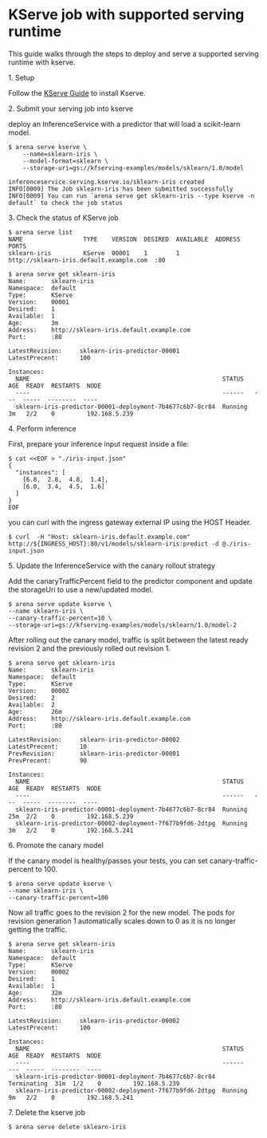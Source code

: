 # KServe job with supported serving runtime

This guide walks through the steps to deploy and serve a supported serving runtime with kserve.

1\. Setup

Follow the [KServe Guide](https://kserve.github.io/website/master/admin/serverless/serverless/) to install Kserve.

2\. Submit your serving job into kserve

deploy an InferenceService with a predictor that will load a scikit-learn model.

    $ arena serve kserve \
        --name=sklearn-iris \
        --model-format=sklearn \
        --storage-uri=gs://kfserving-examples/models/sklearn/1.0/model

    inferenceservice.serving.kserve.io/sklearn-iris created
    INFO[0009] The Job sklearn-iris has been submitted successfully
    INFO[0009] You can run `arena serve get sklearn-iris --type kserve -n default` to check the job status

3\. Check the status of KServe job

    $ arena serve list
    NAME                 TYPE    VERSION  DESIRED  AVAILABLE  ADDRESS                                  PORTS
    sklearn-iris         KServe  00001    1        1          http://sklearn-iris.default.example.com  :80

    $ arena serve get sklearn-iris
    Name:       sklearn-iris
    Namespace:  default
    Type:       KServe
    Version:    00001
    Desired:    1
    Available:  1
    Age:        3m
    Address:    http://sklearn-iris.default.example.com
    Port:       :80
    
    LatestRevision:     sklearn-iris-predictor-00001
    LatestPrecent:      100
    
    Instances:
      NAME                                                      STATUS   AGE  READY  RESTARTS  NODE
      ----                                                      ------   ---  -----  --------  ----
      sklearn-iris-predictor-00001-deployment-7b4677c6b7-8cr84  Running  3m   2/2    0         192.168.5.239

4\. Perform inference

First, prepare your inference input request inside a file:

    $ cat <<EOF > "./iris-input.json"
    {
      "instances": [
        [6.8,  2.8,  4.8,  1.4],
        [6.0,  3.4,  4.5,  1.6]
      ]
    }
    EOF

you can curl with the ingress gateway external IP using the HOST Header.

    $ curl  -H "Host: sklearn-iris.default.example.com" http://${INGRESS_HOST}:80/v1/models/sklearn-iris:predict -d @./iris-input.json

5\. Update the InferenceService with the canary rollout strategy

Add the canaryTrafficPercent field to the predictor component and update the storageUri to use a new/updated model.

    $ arena serve update kserve \
    --name sklearn-iris \
    --canary-traffic-percent=10 \
    --storage-uri=gs://kfserving-examples/models/sklearn/1.0/model-2

After rolling out the canary model, traffic is split between the latest ready revision 2 and the previously rolled out revision 1.

    $ arena serve get sklearn-iris
    Name:       sklearn-iris
    Namespace:  default
    Type:       KServe
    Version:    00002
    Desired:    2
    Available:  2
    Age:        26m
    Address:    http://sklearn-iris.default.example.com
    Port:       :80
    
    LatestRevision:     sklearn-iris-predictor-00002
    LatestPrecent:      10
    PrevRevision:       sklearn-iris-predictor-00001
    PrevPrecent:        90
    
    Instances:
      NAME                                                      STATUS   AGE  READY  RESTARTS  NODE
      ----                                                      ------   ---  -----  --------  ----
      sklearn-iris-predictor-00001-deployment-7b4677c6b7-8cr84  Running  25m  2/2    0         192.168.5.239
      sklearn-iris-predictor-00002-deployment-7f677b9fd6-2dtpg  Running  3m   2/2    0         192.168.5.241

6\. Promote the canary model

If the canary model is healthy/passes your tests, you can set canary-traffic-percent to 100.

    $ arena serve update kserve \
    --name sklearn-iris \
    --canary-traffic-percent=100

Now all traffic goes to the revision 2 for the new model. The pods for revision generation 1 automatically scales down to 0 as it is no longer getting the traffic.

    $ arena serve get sklearn-iris
    Name:       sklearn-iris
    Namespace:  default
    Type:       KServe
    Version:    00002
    Desired:    1
    Available:  1
    Age:        32m
    Address:    http://sklearn-iris.default.example.com
    Port:       :80
    
    LatestRevision:     sklearn-iris-predictor-00002
    LatestPrecent:      100
    
    Instances:
      NAME                                                      STATUS       AGE  READY  RESTARTS  NODE
      ----                                                      ------       ---  -----  --------  ----
      sklearn-iris-predictor-00001-deployment-7b4677c6b7-8cr84  Terminating  31m  1/2    0         192.168.5.239
      sklearn-iris-predictor-00002-deployment-7f677b9fd6-2dtpg  Running      9m   2/2    0         192.168.5.241

7\. Delete the kserve job

    $ arena serve delete sklearn-iris

    









